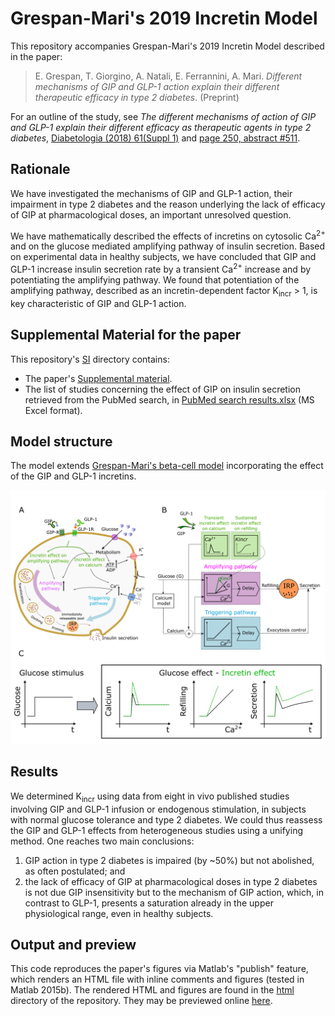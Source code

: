 # Grespan-Mari's 2019 Incretin Model

This repository accompanies Grespan-Mari's 2019 Incretin Model described in the paper:

> E. Grespan, T. Giorgino, A. Natali, E. Ferrannini, A. Mari. *Different mechanisms of GIP
> and GLP-1 action explain their different therapeutic efficacy in type 2 diabetes*. (Preprint)

For an outline of the study, see *The different mechanisms of action of GIP and GLP-1 explain their different efficacy as therapeutic agents in type 2 diabetes*, [Diabetologia (2018) 61(Suppl 1)](https://doi.org/10.1007/s00125-018-4693-0) and [page 250, abstract #511](https://www.easd.org/virtualmeeting/home.html#!resources/the-different-mechanisms-of-action-of-gip-and-glp-1-explain-their-different-efficacy-as-therapeutic-agents-in-type-2-diabetes).


## Rationale

We have investigated the mechanisms of GIP and GLP-1 action, their impairment in type 2 diabetes and the reason underlying the lack of efficacy of GIP at pharmacological doses, an important unresolved question.

We have mathematically described the effects of incretins on cytosolic Ca<sup>2+</sup> and on the glucose mediated amplifying pathway of insulin secretion. Based on experimental data in healthy subjects, we have concluded that GIP and GLP-1 increase insulin secretion rate by a transient Ca<sup>2+</sup> increase and by potentiating the amplifying pathway. We found that potentiation of the amplifying pathway, described as an incretin-dependent factor K<sub>incr</sub> > 1, is key characteristic of GIP and GLP-1 action. 


## Supplemental Material for the paper

This repository's [SI](SI) directory contains:

 * The paper's [Supplemental material](SI/Supplemental_Material.pdf).
 * The list of studies concerning the effect of GIP on insulin secretion retrieved from the PubMed search, in [PubMed search results.xlsx](SI/PubMed%20search%20results.xlsx) (MS Excel format).



## Model structure

The model extends [Grespan-Mari's beta-cell model](http://diabetes.diabetesjournals.org/content/67/3/496.abstract) 
incorporating the effect of the GIP and GLP-1 incretins.

![](figs/fig1.png)


## Results

We determined K<sub>incr</sub> using data from eight in vivo published studies involving GIP and GLP-1 infusion or endogenous stimulation, in subjects with normal glucose tolerance and type 2 diabetes. We could thus reassess the GIP and GLP-1 effects from heterogeneous studies using a unifying method.  One reaches two main conclusions: 

 1. GIP action in type 2 diabetes is impaired (by ~50%) but not abolished, as often postulated; and
 2. the lack of efficacy of GIP at pharmacological doses in type 2 diabetes is not due GIP insensitivity but to the mechanism of GIP action, which, in contrast to GLP-1, presents a saturation already in the upper physiological range, even in healthy subjects.


## Output and preview

This code reproduces the paper's figures via Matlab's "publish" feature,
which renders an HTML file with inline comments and figures (tested in Matlab 2015b). The
rendered HTML and figures are found in the [html](html) directory of the repository. They may be previewed online
 [here](https://htmlpreview.github.io/?https://github.com/CNR-IN-MatMod/BetaCell2019/blob/master/html/IncretinModel_sim.html).
 
 



